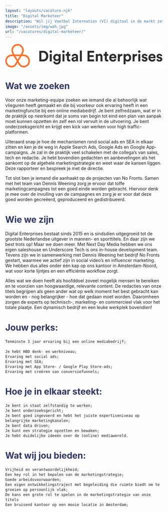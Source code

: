```yaml
---
layout: "layouts/vacature.njk"
title: "Digital Marketeer"
description: "Wil jij Voetbal Internation (VI) digitaal in de markt zetten?"
image: "/assets/img/wah.jpg"
url: "/vacatures/digital-marketeer/"
---
```

![Digital Enterprises](/assets/img/logo/logo-de.png "Digital Enterprises Digital Marketeer")
# <span style="color:#2d3666;">Wat we zoeken

Voor onze marketing-equipe zoeken we iemand die al behoorlijk wat vlieguren heeft gemaakt en die bij voorkeur ook ervaring heeft in een marketingfunctie bij een online mediabedrijf. Je bent zelfredzaam, wat er in de praktijk op neerkomt dat je soms van begin tot eind een plan van aanpak moet kunnen opzetten én zelf een rol vervult in de uitvoering. Je bent onderzoeksgericht en krijgt een kick van werken voor high traffic-platformen.

Uiteraard snap je hoe de mechanismen rond social ads en SEA in elkaar zitten en ken je de weg in Apple Search Ads, Google Ads en Google App-campaigns. Je zal in de praktijk veel schakelen met de collega’s van sales, tech en redactie. Je hebt bovendien gedachten en aanbevelingen als het aankomt op de algehele marketingstrategie en weet waar de kansen liggen. Deze rapporteer en bespreek je met de directie. 

Tot slot ben je iemand die aanhaakt op de projecten van No Fronts. Samen met het team van Dennis Weening zorg je ervoor dat toffe marketingcampagnes tot een goed einde worden gebracht. Hiervoor denk je mee over de invulling van de campagnes en zorg je er voor dat deze goed worden gecreëerd, geproduceerd en gedistribueerd.


# <span style="color:#2d3666;">Wie we zijn

Digital Enterprises bestaat sinds 2015 en is sindsdien uitgegroeid tot de grootste Nederlandse uitgever in mannen- en sporttitels. En daar zijn we best trots op! Maar we doen meer. Met Next Day Media hebben we ons eigen saleshouse en Underscore Tech is ons in-house development team. Tevens zijn we in samenwerking met Dennis Weening het bedrijf No Fronts gestart, waarmee we actief zijn in social video’s en influencer marketing. We hebben dus alles onder één kap op ons kantoor in Amsterdam-Noord, wat voor korte lijntjes en een efficiënte workflow zorgt.

Alles wat we doen heeft als hoofddoel zoveel mogelijk mensen te bereiken en te voorzien van hoogwaardige, relevante content. De redacties van onze titels begrijpen als geen ander wat op welk moment het best gebracht kan worden en - nog belangrijker - hoe dat gedaan moet worden. Daaromheen zorgen de experts op technisch-, marketing- en commercieel vlak voor het totale plaatje. Een dynamisch bedrijf en een leuke werkplek bovendien!

# <span style="color:#2d3666;">Jouw perks:

    Tenminste 3 jaar ervaring bij een online mediabedrijf;

    Je hebt HBO denk- en werkniveau;
    Ervaring met social ads;
    Ervaring met SEA;
    Ervaring met App Store- / Google Play Store-ads;
    Ervaring met creëren van conversiefunnels;

# <span style="color:#2d3666;"> Hoe je in elkaar steekt:

    Je bent in staat zelfstandig te werken;
    Je bent onderzoeksgericht;
    Je bent goed ingevoerd en hebt het juiste expertiseniveau op belangrijke marketingkanalen;
    Je bent data driven;
    Je kunt een strategie opzetten en bewaken;
    Je hebt duidelijke ideeën over de (online) mediawereld.

# <span style="color:#2d3666;">Wat wij jou bieden:

    Vrijheid en verantwoordelijkheid;
    Een key rol in het bepalen van de marketingstrategie;
    Goede arbeidsvoorwaarden;
    Een eigen ontwikkelingstraject met begeleiding die ruimte biedt om te groeien op persoonlijk vlak;
    De kans een grote rol te spelen in de marketingstrategie van onze titels
    Een bruisend kantoor op een mooie locatie in Amsterdam;